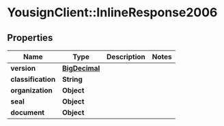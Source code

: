 # YousignClient::InlineResponse2006

## Properties
Name | Type | Description | Notes
------------ | ------------- | ------------- | -------------
**version** | [**BigDecimal**](BigDecimal.md) |  | 
**classification** | **String** |  | 
**organization** | **Object** |  | 
**seal** | **Object** |  | 
**document** | **Object** |  | 


